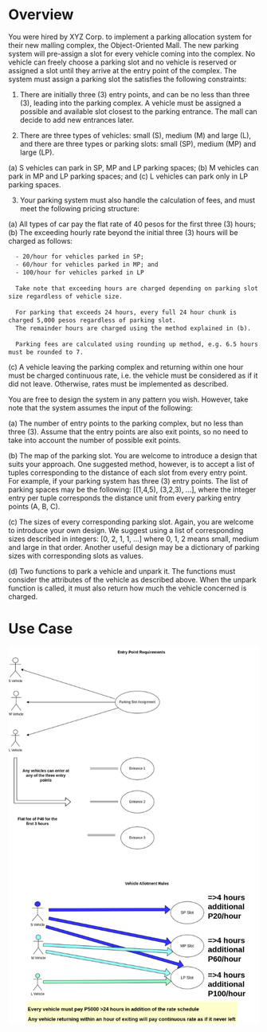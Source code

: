 # Overview

You were hired by XYZ Corp. to implement a parking allocation system for their new malling complex, the Object-Oriented Mall.
The new parking system will pre-assign a slot for every vehicle coming into the complex. No vehicle can freely choose a parking
slot and no vehicle is reserved or assigned a slot until they arrive at the entry point of the complex. The system must assign
a parking slot the satisfies the following constraints:

1. There are initially three (3) entry points, and can be no less than three (3), leading into the parking complex. A vehicle
  must be assigned a possible and available slot closest to the parking entrance. The mall can decide to add new entrances later.

2. There are three types of vehicles: small (S), medium (M) and large (L),
  and there are three types or parking slots: small (SP), medium (MP) and large (LP).

  (a) S vehicles can park in SP, MP and LP parking spaces;
  (b) M vehicles can park in MP and LP parking spaces; and
  (c) L vehicles can park only in LP parking spaces.

3. Your parking system must also handle the calculation of fees, and must meet the following pricing structure:

  (a) All types of car pay the flat rate of 40 pesos for the first three (3) hours;
  (b) The exceeding hourly rate beyond the initial three (3) hours will be charged as follows:

      - 20/hour for vehicles parked in SP;
      - 60/hour for vehicles parked in MP; and
      - 100/hour for vehicles parked in LP

      Take note that exceeding hours are charged depending on parking slot size regardless of vehicle size.

      For parking that exceeds 24 hours, every full 24 hour chunk is charged 5,000 pesos regardless of parking slot.
      The remainder hours are charged using the method explained in (b).

      Parking fees are calculated using rounding up method, e.g. 6.5 hours must be rounded to 7.

  (c) A vehicle leaving the parking complex and returning within one hour must be charged continuous rate,
      i.e. the vehicle must be considered as if it did not leave. Otherwise, rates must be implemented as described.

You are free to design the system in any pattern you wish. However, take note that the system assumes the input of the following:

  (a) The number of entry points to the parking complex, but no less than three (3). Assume that the entry points
      are also exit points, so no need to take into account the number of possible exit points.

  (b) The map of the parking slot. You are welcome to introduce a design that suits your approach. One suggested
      method, however, is to accept a list of tuples corresponding to the distance of each slot from every entry
      point. For example, if your parking system has three (3) entry points. The list of parking spaces may be
      the following: [(1,4,5), (3,2,3), ...], where the integer entry per tuple corresponds the distance unit
      from every parking entry points (A, B, C).

  (c) The sizes of every corresponding parking slot. Again, you are welcome to introduce your own design. We suggest using
      a list of corresponding sizes described in integers: [0, 2, 1, 1, ...] where 0, 1, 2 means small, medium and large
      in that order. Another useful design may be a dictionary of parking sizes with corresponding slots as values.

  (d) Two functions to park a vehicle and unpark it. The functions must consider the attributes of the vehicle as described above.
      When the unpark function is called, it must also return how much the vehicle concerned is charged.

# Use Case

![BGC Smart Parking System](./BGC%20Smart%20Parking%20System.png)